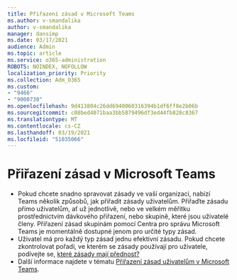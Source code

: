 ```yaml
---
title: Přiřazení zásad v Microsoft Teams
ms.author: v-smandalika
author: v-smandalika
manager: dansimp
ms.date: 03/17/2021
audience: Admin
ms.topic: article
ms.service: o365-administration
ROBOTS: NOINDEX, NOFOLLOW
localization_priority: Priority
ms.collection: Adm_O365
ms.custom:
- "9466"
- "9000730"
ms.openlocfilehash: 9d413804c26dd6940060316394b1df6ff8e2b06b
ms.sourcegitcommit: c08bed4071baa3bb5879496df3ed44fb828c8367
ms.translationtype: MT
ms.contentlocale: cs-CZ
ms.lasthandoff: 03/19/2021
ms.locfileid: "51035066"
---
```

# <a name="assign-policies-in-microsoft-teams"></a>Přiřazení zásad v Microsoft Teams

- Pokud chcete snadno spravovat zásady ve vaší organizaci, nabízí Teams několik způsobů, jak přiřadit zásady uživatelům. Přiřaďte zásadu přímo uživatelům, ať už jednotlivě, nebo ve velkém měřítku prostřednictvím dávkového přiřazení, nebo skupině, které jsou uživatelé členy.  Přiřazení zásad skupinám pomocí Centra pro správu Microsoft Teams je momentálně dostupné jenom pro určité typy zásad. 
- Uživatel má pro každý typ zásad jednu efektivní zásadu. Pokud chcete zkontrolovat pořadí, ve kterém se zásady používají pro uživatele, podívejte se, [které zásady mají přednost?](https://docs.microsoft.com/microsoftteams/assign-policies#which-policy-takes-precedence)
- Další informace najdete v tématu [Přiřazení zásad uživatelům v Microsoft Teams](https://docs.microsoft.com/microsoftteams/assign-policies).